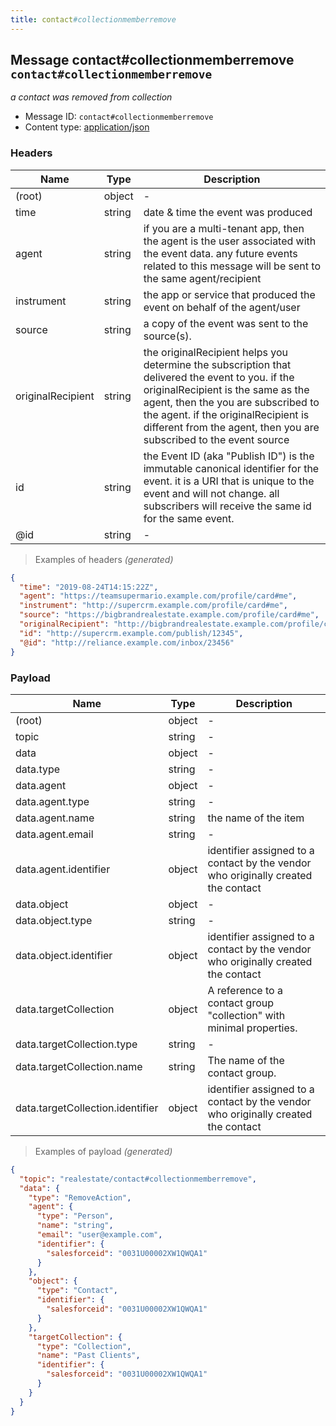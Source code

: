 ```yaml
---
title: contact#collectionmemberremove
---
```

## Message contact#collectionmemberremove `contact#collectionmemberremove`

*a contact was removed from collection*

* Message ID: `contact#collectionmemberremove`
* Content type: [application/json](https://www.iana.org/assignments/media-types/application/json)

### Headers

| Name | Type | Description |
|---|---|---|
| (root) | object | - |
| time | string | date & time the event was produced |
| agent | string | if you are a multi-tenant app, then the agent is the user associated with the event data. any future events related to this message will be sent to the same agent/recipient |
| instrument | string | the app or service that produced the event on behalf of the agent/user |
| source | string | a copy of the event was sent to the source(s). |
| originalRecipient | string | the originalRecipient helps you determine the subscription that delivered the event to you. if the originalRecipient is the same as the agent, then the you are subscribed to the agent. if the originalRecipient is different from the agent, then you are subscribed to the event source |
| id | string | the Event ID (aka "Publish ID") is the immutable canonical identifier for the event. it is a URI that is unique to the event and will not change. all subscribers will receive the same id for the same event. |
| @id | string | - |

> Examples of headers _(generated)_

```json
{
  "time": "2019-08-24T14:15:22Z",
  "agent": "https://teamsupermario.example.com/profile/card#me",
  "instrument": "http://supercrm.example.com/profile/card#me",
  "source": "https://bigbrandrealestate.example.com/profile/card#me",
  "originalRecipient": "http://bigbrandrealestate.example.com/profile/card#me",
  "id": "http://supercrm.example.com/publish/12345",
  "@id": "http://reliance.example.com/inbox/23456"
}
```


### Payload

| Name | Type | Description |
|---|---|---|
| (root) | object | - |
| topic | string | - |
| data | object | - |
| data.type | string | - |
| data.agent | object | - |
| data.agent.type | string | - |
| data.agent.name | string | the name of the item |
| data.agent.email | string | - |
| data.agent.identifier | object | identifier assigned to a contact by the vendor who originally created the contact |
| data.object | object | - |
| data.object.type | string | - |
| data.object.identifier | object | identifier assigned to a contact by the vendor who originally created the contact |
| data.targetCollection | object | A reference to a contact group "collection" with minimal properties. |
| data.targetCollection.type | string | - |
| data.targetCollection.name | string | The name of the contact group. |
| data.targetCollection.identifier | object | identifier assigned to a contact by the vendor who originally created the contact |

> Examples of payload _(generated)_

```json
{
  "topic": "realestate/contact#collectionmemberremove",
  "data": {
    "type": "RemoveAction",
    "agent": {
      "type": "Person",
      "name": "string",
      "email": "user@example.com",
      "identifier": {
        "salesforceid": "0031U00002XW1QWQA1"
      }
    },
    "object": {
      "type": "Contact",
      "identifier": {
        "salesforceid": "0031U00002XW1QWQA1"
      }
    },
    "targetCollection": {
      "type": "Collection",
      "name": "Past Clients",
      "identifier": {
        "salesforceid": "0031U00002XW1QWQA1"
      }
    }
  }
}
```



